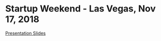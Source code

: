 # Startup Weekend - Las Vegas, Nov 17, 2018

[Presentation Slides](https://drive.google.com/open?id=1Oy9XFFwDXROAFzZWTpWZxF550zEzA-Gl)
